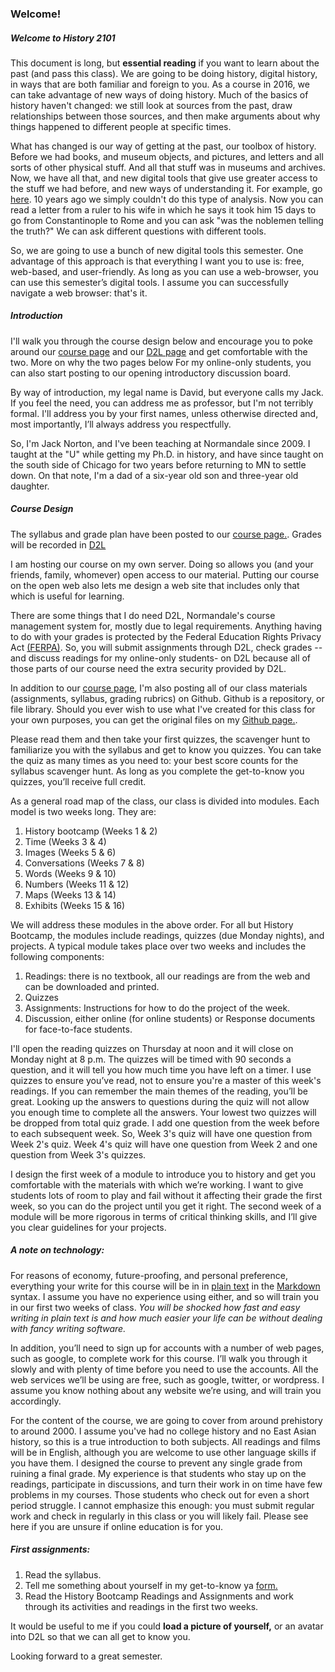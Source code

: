 ### Welcome! ###	

##### Welcome to History 2101 #####

This document is long, but **essential reading** if you want to learn about the past (and pass this class). We are going to be doing history, digital history, in ways that are both familiar and foreign to you. As a course in 2016, we can take advantage of new ways of doing history. Much of the basics of history  haven't changed: we still look at sources from the past, draw relationships between those sources, and then make arguments about why things happened to different people at specific times. 

What has changed is our way of getting at the past, our toolbox of history. Before we had books, and museum objects, and pictures, and letters and all sorts of other physical stuff. And all that stuff was in museums and archives. Now, we have all that, and new digital tools that give use greater access to the stuff we had before, and new ways of understanding it. For example, go [here](http://orbis.stanford.edu/#mapping). 10 years ago we simply couldn't do this type of analysis. Now you can read a letter from a ruler to his wife in which he says it took him 15 days to go from Constantinople to Rome and you can ask "was the noblemen telling the truth?" We can ask different questions with different tools. 

So, we are going to use a bunch of new digital tools this semester. One advantage of this approach is that everything I want you to use is: free, web-based, and user-friendly. As long as you can use a web-browser, you can use this semester’s digital tools. I assume you can successfully navigate a web browser: that's it. 

##### Introduction #####
I'll walk you through the course design below and encourage you to poke around our [course page](http://jacknorton.org/courses/east-asian-history-2101-sp17/) and our [D2L page](https://normandale.ims.mnscu.edu/index.asp) and get comfortable with the two. More on why the two pages below For my online-only students, you can also start posting to our opening introductory discussion board. 

By way of introduction, my legal name is David, but everyone calls my Jack. If you feel the need, you can address me as professor, but I'm not terribly formal. I'll address you by your first names, unless otherwise directed and, most importantly, I’ll always address you respectfully.

So, I'm Jack Norton, and I've been teaching at Normandale since 2009.  I taught at the "U" while getting my Ph.D. in history, and have since taught on the south side of Chicago for two years before returning to MN to settle down. On that note, I'm a dad of a six-year old son and three-year old daughter. 

##### Course Design #####
The syllabus and grade plan have been posted to our [course page.](http://jacknorton.org/courses/east-asian-history-2101-sp17/). Grades will be recorded in [D2L](https://normandale.ims.mnscu.edu/index.asp) 

I am hosting our course on my own server. Doing so allows you (and your friends, family, whomever) open access to our material. Putting our course on the open web also lets me design a web site that includes only that which is useful for learning. 

There are some things that I do need D2L, Normandale's course management system for, mostly due to legal requirements. Anything having to do with your grades is protected by the Federal Education Rights Privacy Act [(FERPA)](http://www2.ed.gov/policy/gen/guid/fpco/ferpa/index.html). So, you will submit assignments through D2L, check grades --and discuss readings for my online-only students- on D2L because all of those parts of our course need the extra security provided by D2L. 

In addition to our [course page](http://jacknorton.org/courses/east-asian-history-2101-sp17/), I'm also posting all of our class materials (assignments, syllabus, grading rubrics) on Github. Github is a repository, or file library. Should you ever wish to use what I've created for this class for your own purposes, you can get the original files on my [Github page.](https://github.com/jackhistorynorton). 

Please read them and then take your first quizzes, the scavenger hunt to familiarize you with the syllabus and get to know you quizzes. You can take the quiz as many times as you need to: your best score counts for the syllabus scavenger hunt. As long as you complete the get-to-know you quizzes, you’ll receive full credit. 

As a general road map of the class, our class is divided into modules. Each model is two weeks long. They are: 
 
1.	History bootcamp (Weeks 1 & 2) 
2.	Time (Weeks 3 & 4) 
3.	Images (Weeks 5 & 6) 
4.	Conversations (Weeks 7 & 8) 
5.	Words (Weeks 9 & 10) 
6.	Numbers (Weeks 11 & 12) 
7.	Maps (Weeks 13 & 14) 
8.	Exhibits (Weeks 15 & 16) 
 
We will address these modules in the above order. For all but History Bootcamp, the modules include readings, quizzes (due Monday nights), and projects. A typical module takes place over two weeks and includes the following components:

1. Readings: there is no textbook, all our readings are from the web and can be downloaded and printed. 
2. Quizzes
3. Assignments: Instructions for how to do the project of the week. 
4. Discussion, either online (for online students) or Response documents for face-to-face students. 

I'll open the reading quizzes on Thursday at noon and it will close on Monday night at 8 p.m. The quizzes will be timed with 90 seconds a question, and it will tell you how much time you have left on a timer. I use quizzes to ensure you’ve read, not to ensure you're a master of this week's readings. If you can remember the main themes of the reading, you’ll be great. Looking up the answers to questions during the quiz will not allow you enough time to complete all the answers. Your lowest two quizzes will be dropped from total quiz grade. I add one question from the week before to each subsequent week. So, Week 3's quiz will have one question from Week 2's quiz. Week 4's quiz will have one question from Week 2 and one question from Week 3's quizzes. 

I design the first week of a module to introduce you to history and get you comfortable with the materials with which we’re working. I want to give students lots of room to play and fail without it affecting their grade the first week, so you can do the project until you get it right. The second week of a module will be more rigorous in terms of critical thinking skills, and I’ll give you clear guidelines for your projects.  


##### A note on technology: #####

For reasons of economy, future-proofing, and personal preference, everything your write for this course will be in in [plain text](http://www.monkeyjob.com/FAQ/What-Plain-Text-File.htm) in the [Markdown](<http://commonmark.org/help/>) syntax. I assume you have no experience using either, and so will train you in our first two weeks of class. _You will be shocked how fast and easy writing in plain text is and how much easier your life can be without dealing with fancy writing software._ 

In addition, you’ll need to sign up for accounts with a number of web pages, such as google, to complete work for this course. I’ll walk you through it slowly and with plenty of time before you need to use the accounts. All the web services we’ll be using are free, such as google, twitter, or wordpress. I assume you know nothing about any website we’re using, and will train you accordingly. 

For the content of the course, we are going to cover from around prehistory to around 2000. I assume you've had no college history and no East Asian history, so this is a true introduction to both subjects. All readings and films will be in English, although you are welcome to use other language skills if you have them. I designed the course to prevent any single grade from ruining a final grade. My experience is that students who stay up on the readings, participate in discussions, and turn their work in on time have few problems in my courses. Those students who check out for even a short period struggle. I cannot emphasize this enough: you must submit regular work and check in regularly in this class or you will likely fail. Please see here if you are unsure if online education is for you.  

##### First assignments: #####
1. Read the syllabus.
2. Tell me something about yourself in my get-to-know ya [form.](https://goo.gl/forms/E00pvb8HA25usJeo1)  
3. Read the History Bootcamp Readings and Assignments and work through its activities and readings in the first two weeks. 


It would be useful to me if you could **load a picture of yourself,** or an avatar into D2L so that we can all get to know you.  

Looking forward to a great semester.

